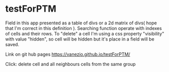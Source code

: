 # testForPTM

Field in this app presented as a table of divs or a 2d matrix of divs( hope that I'm correct in this definition ).
Searching function operate with indexes of cells and their rows.
To "delete" a cell I'm using a css property "visibility" with value "hidden", so cell will be hidden but it's place in a field will be saved. 


Link on git hub pages https://vanezio.github.io/testForPTM/

Click: delete cell and all neighbours cells from the same group
